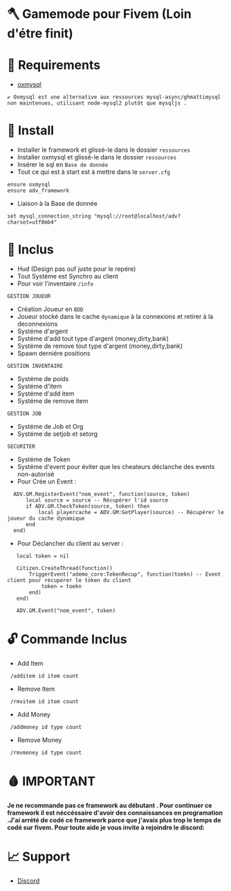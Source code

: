 # 🪓 Gamemode pour Fivem (Loin d'étre finit) 

# 📌 Requirements

- [oxmysql](https://github.com/overextended/oxmysql/)

```
✔️ Oxmysql est une alternative aux ressources mysql-async/ghmattimysql non maintenues, utilisant node-mysql2 plutôt que mysqljs .
```

# 📝 Install

- Installer le framework et glissé-le dans le dossier ```ressources```
- Installer oxmysql et glissé-le dans le dossier ```ressources```
- Insérer le sql en ```Base de donnée```
- Tout ce qui est à start est à mettre dans le ```server.cfg```

```
ensure oxmysql
ensure adv_framework
```

- Liaison à la Base de donnée

```
set mysql_connection_string "mysql://root@localhost/adv?charset=utf8mb4"
```

# 📍 Inclus

  - Hud (Design pas ouf juste pour le repére)
  - Tout Systéme est Synchro au client
  - Pour voir l'inventaire ```/info```
  
 ```GESTION JOUEUR```
 
 - Création Joueur en ```BDD```
 - Joueur stocké dans le cache ```dynamique``` à la connexions et retirer à la deconnexions
 - Systéme d'argent
 - Systéme d'add tout type d'argent (money,dirty,bank)
 - Systéme de remove tout type d'argent (money,dirty,bank)
 - Spawn derniére positions

 ```GESTION INVENTAIRE```
 
 - Systéme de poids
 - Systéme d'item
 - Systéme d'add item
 - Systéme de remove item

 ```GESTION JOB```
 
 - Systéme de Job et Org
 - Systéme de setjob et setorg
    
 
 ```SECURITER```
 
 - Systéme de Token
 - Systéme d'event pour éviter que les cheateurs déclanche des events non-autorisé
 - Pour Crée un Event :

```
  ADV.GM.RegisterEvent("nom_event", function(source, token)
      local source = source -- Récupérer l'id source
      if ADV.GM.CheckToken(source, token) then
          local playercache = ADV.GM:GetPlayer(source) -- Récupérer le joueur du cache dynamique
      end
  end)
```
 - Pour Déclancher du client au server :
 
 ```
    local token = nil

    Citizen.CreateThread(function()
        TriggerEvent("ademo_core:TokenRecup", function(toekn) -- Event client pour récupérer le token du client
            token = toekn
        end)
    end)

    ADV.GM.Event("nom_event", token)
 ```
 
# 🔓 Commande Inclus
  
  - Add Item
  
  ``` /additem id item count```
  
  - Remove Item
 
  ``` /rmvitem id item count```
  
  - Add Money

  ``` /addmoney id type count```
  
  - Remove Money
  
  ``` /rmvmoney id type count```
  
  # 🩸 IMPORTANT
  
 **Je ne recommande pas ce framework au débutant . Pour continuer ce framework il est néccéssaire d'avoir des connaissances en programation .J'ai arrété de codé ce framework parce que j'avais plus trop le temps de codé sur fivem. Pour toute aide je vous invite à rejoindre le discord:**
 
  # 📈 Support
  
  - [Discord](https://discord.gg/5tb5uPa8TF)
 
 
 
   

   
  

    
    
    


